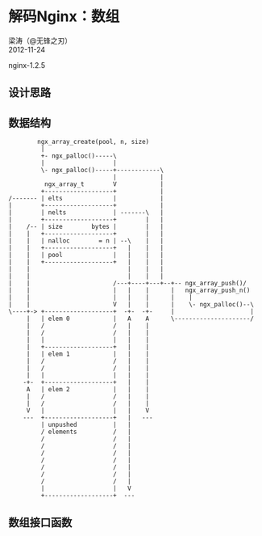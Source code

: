 # 解码Nginx：数组  

梁涛（@无锋之刃）  
2012-11-24  

nginx-1.2.5  

## 设计思路  

## 数据结构  

            ngx_array_create(pool, n, size)
             |
             +- ngx_palloc()-----\
             |                   |
             \- ngx_palloc()-----+------------\
                                 |            |
              ngx_array_t        V            |
             +-------------------+            |
    /------- | elts              |            |
    |        +-------------------+            |
    |        | nelts             | -------\   |
    |        +-------------------+        |   |
    |    /-- | size        bytes |        |   |
    |    |   +-------------------+        |   |
    |    |   | nalloc        = n | --\    |   |
    |    |   +-------------------+   |    |   |
    |    |   | pool              |   |    |   |
    |    |   +-------------------+   |    |   |
    |    |                           |    |   |
    |    |                           |    |   |
    |    |                       /---+----+---+--+-- ngx_array_push()/
    |    |                       |   |    |      |   ngx_array_push_n()
    |    |                       |   |    |      |    |
    |    |                       V   |    |      |    \- ngx_palloc()--\
    \----+-> +-------------------+  -+-  -+-     |                     |
         |   | elem 0            |   A    A      \---------------------/
         |   /                   /   |    |
         |   /                   /   |    |
         |   |                   |   |    |
         |   +-------------------+   |    |
         |   | elem 1            |   |    |
         |   /                   /   |    |
         |   /                   /   |    |
         |   |                   |   |    |
        -+-  +-------------------+   |    |
         A   | elem 2            |   |    |
         |   /                   /   |    |
         |   /                   /   |    |
         V   |                   |   |    V
        ---  +-------------------+   |   ---
             | unpushed          |   |
             / elements          /   |
             /                   /   |
             /                   /   |
             /                   /   |
             /                   /   |
             /                   /   |
             /                   /   |
             /                   /   |
             |                   |   V
             +-------------------+  --- 

## 数组接口函数  
